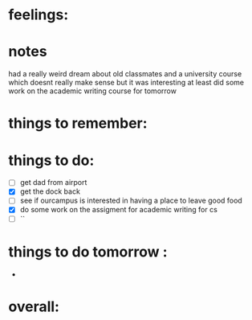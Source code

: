 # feelings:

# notes
had a really weird dream about old classmates and a university course which doesnt really make sense but it was interesting at least
did some work on the academic writing course for tomorrow 

# things to remember:

# things to do:
- [ ] get dad from airport 
- [x] get the dock back 
- [ ] see if ourcampus is interested in having a place to leave good food 
- [x] do some work on the assigment for academic writing for cs 
- [ ] ``
# things to do tomorrow :
- 
# overall:

